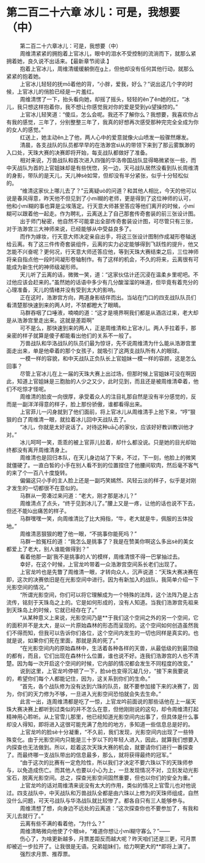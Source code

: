 <h1>第二百二十六章 冰儿：可是，我想要（中）</h1>
<div id="content">&nbsp&nbsp&nbsp&nbsp&nbsp&nbsp&nbsp&nbsp
 第二百二十六章冰儿：可是，我想要（中）
 <br/>&nbsp&nbsp&nbsp&nbsp&nbsp&nbsp&nbsp&nbsp
 周维清紧紧的拥抱着上官冰儿，眼中的泪水不受控制的流淌而下，就那么紧拥着她，良久说不出话来。【最新章节阅读.】
 <br/>&nbsp&nbsp&nbsp&nbsp&nbsp&nbsp&nbsp&nbsp
 抱着上官冰儿，周维清缓缓躺倒在g上，但他却没有任何其他行动，就那么紧紧的抱着她。
 <br/>&nbsp&nbsp&nbsp&nbsp&nbsp&nbsp&nbsp&nbsp
 上官冰儿轻轻的抚mō着他的背，“小胖，爱我，好么？”说出这几个字的时候，上官冰儿的俏脸已经是一片羞红。
 <br/>&nbsp&nbsp&nbsp&nbsp&nbsp&nbsp&nbsp&nbsp
 周维清愣了一下，抬头看向她，却摇了摇头，轻轻的ěn了ěn她的红，“冰儿，我只想这样抱着你，我不想让你感觉我对你的爱是受到yù望操控的。”
 <br/>&nbsp&nbsp&nbsp&nbsp&nbsp&nbsp&nbsp&nbsp
 上官冰儿轻笑道：“傻瓜，怎么会呢。我还不了解你么？我想要，我喜欢你占有我的感觉，三年了，分别整整三年了，我真的好想再次感受那种完完全全成为你的女人的感觉。”
 <br/>&nbsp&nbsp&nbsp&nbsp&nbsp&nbsp&nbsp&nbsp
 红送上，她主动ěn上了他，两人心中的爱意就像火山喷发一般骤然爆发。
 <br/>&nbsp&nbsp&nbsp&nbsp&nbsp&nbsp&nbsp&nbsp
 清晨，各支战队的队员都早早的在浩渺宫sì从的带领下来到了那云雾飘渺的入口处，天珠大赛的决赛即将开始，每支战队都做好了准备。
 <br/>&nbsp&nbsp&nbsp&nbsp&nbsp&nbsp&nbsp&nbsp
 相对来说，万兽战队和首次进入四强的华洛帝国战队显得略微紧张一些，而中天战队为首的上官姐妹却是有些恍惚，另一边，天弓战队居然没看到队长周维清的身影，带队的是天儿，天儿神sè如常，但却没有半分紧张，似乎十分轻松似的。
 <br/>&nbsp&nbsp&nbsp&nbsp&nbsp&nbsp&nbsp&nbsp
 “维清这家伙上哪儿去了？”云离疑uò的问道？和其他人相比，今天的他可以说是春风得意，昨天他不但见到了小mí糊的老师，更是得到了这位神师的认可，他和小mí糊的事也算是尘埃落定。行天意大师甚至答应等他们离开的时候，小mí糊可以跟着他一起走。作为聘礼，云离送上了自己那套传奇套装的前三张设计图。
 <br/>&nbsp&nbsp&nbsp&nbsp&nbsp&nbsp&nbsp&nbsp
 出于师门秘密，他自然不可能拿出全部传奇套装设计图，可尽管只有三张，对于浩渺宫三大神师来说，已经能够从中受益良多了。
 <br/>&nbsp&nbsp&nbsp&nbsp&nbsp&nbsp&nbsp&nbsp
 而作为嫁妆，行天意大师决定亲自出手，将这三张设计图制作成凝形卷轴送给云离。有了这三件传奇套装组件，云离的实力必定能够得到飞跃性的提升，他又怎能不兴奋呢？更何况，行天意大师还答应他，等到天珠大赛结束之后，三位神师将亲自指点他一段时间凝形卷轴制作。有了这样的机会，不久的将来，云离很有可能成为新生代的神师级凝形师。
 <br/>&nbsp&nbsp&nbsp&nbsp&nbsp&nbsp&nbsp&nbsp
 天儿听了云离的话，微微一笑，道：“这家伙估计还沉浸在温柔乡里呢吧。不过他应该会赶来的。”虽然她的话语中多少有几分酸溜溜的味道，但毕竟有着充分的心理准备，天儿的情绪并没有受到太大的影响。
 <br/>&nbsp&nbsp&nbsp&nbsp&nbsp&nbsp&nbsp&nbsp
 正在这时，浩渺宫方向，两道身影结伴而出。当站在门口的四支战队队员们看清楚那快速到来的两人时，不禁都瞪大了眼睛。
 <br/>&nbsp&nbsp&nbsp&nbsp&nbsp&nbsp&nbsp&nbsp
 马群吞咽了口唾液，喃喃的道：“这才是境界啊我们都是从酒店过来，老大却是从浩渺宫里走出来。这就是差距啊”
 <br/>&nbsp&nbsp&nbsp&nbsp&nbsp&nbsp&nbsp&nbsp
 可不是么，那快速到来的两人，正是周维清和上官冰儿。两人手拉着手，那亲密的样子就算是傻子都能看出他们的关系不一般了。
 <br/>&nbsp&nbsp&nbsp&nbsp&nbsp&nbsp&nbsp&nbsp
 万兽战队和华洛战队的队员们最为惊讶，先不说周维清为什么能从浩渺宫里面走出来，单是他牵着的那个女孩子，就吸引了这两支战队所有人的眼球。
 <br/>&nbsp&nbsp&nbsp&nbsp&nbsp&nbsp&nbsp&nbsp
 一模一样的容貌，和中天战队正负队长上官姐妹一模一样的容颜，这是怎么回事？
 <br/>&nbsp&nbsp&nbsp&nbsp&nbsp&nbsp&nbsp&nbsp
 尽管上官冰儿在上一届的天珠大赛上出过场，但那时候上官姐妹可没在啊因此，知道上官姐妹是三胞胎的人少之又少，此时见到，而且还是被周维清牵着，他们不吃惊才怪呢。
 <br/>&nbsp&nbsp&nbsp&nbsp&nbsp&nbsp&nbsp&nbsp
 周维清的脸皮一向很厚，承受着众人的注目礼那自然是没有半分感觉的，反而是一副洋洋得意的样子，脸上那份骄傲，谁都看得出来。
 <br/>&nbsp&nbsp&nbsp&nbsp&nbsp&nbsp&nbsp&nbsp
 上官菲儿一闪身就到了他们面前，将上官冰儿从周维清手上抢下来，“哼”狠狠的白了周维清一眼，就拉着冰儿回中天战队去了。
 <br/>&nbsp&nbsp&nbsp&nbsp&nbsp&nbsp&nbsp&nbsp
 “冰儿，你就是太好说话了。对待这种uā心的家伙，应该好好教训教训他才对。”
 <br/>&nbsp&nbsp&nbsp&nbsp&nbsp&nbsp&nbsp&nbsp
 冰儿呵呵一笑，乖乖的被上官菲儿拉着，却什么都没说。只是她的目光却始终都没有离开周维清身上。
 <br/>&nbsp&nbsp&nbsp&nbsp&nbsp&nbsp&nbsp&nbsp
 周维清也是回归本队，在天儿身边站了下来，不过，下一刻，他脸上的微笑就僵硬了。一直白皙的小手在别人看不到的位置捏住了他腰间软肉，然后毫不客气的来了个一百八十度旋转。
 <br/>&nbsp&nbsp&nbsp&nbsp&nbsp&nbsp&nbsp&nbsp
 偏偏这只小手的主人脸上还是一副巧笑嫣然、风轻云淡的样子，似乎是对刚才发生的一切都很不在意似的。
 <br/>&nbsp&nbsp&nbsp&nbsp&nbsp&nbsp&nbsp&nbsp
 马群从一旁凑过来问道：“老大，刚才那是冰儿？”
 <br/>&nbsp&nbsp&nbsp&nbsp&nbsp&nbsp&nbsp&nbsp
 周维清点了点头，“终于见到冰儿了。”腰上又是一疼，让他的话也说不下去，但还不能lù出痛苦的样子。
 <br/>&nbsp&nbsp&nbsp&nbsp&nbsp&nbsp&nbsp&nbsp
 马群嘿嘿一笑，向周维清比了比大拇指，“牛，老大就是牛，佩服的五体投地。”
 <br/>&nbsp&nbsp&nbsp&nbsp&nbsp&nbsp&nbsp&nbsp
 周维清恶狠狠的瞪了他一眼，“不挑事你能死吗？”
 <br/>&nbsp&nbsp&nbsp&nbsp&nbsp&nbsp&nbsp&nbsp
 马群一脸冤枉的道：“我怎么是挑事了？我是在赞美你啊这么多出sè的美女都爱上了老大，别人谁能做得到？”
 <br/>&nbsp&nbsp&nbsp&nbsp&nbsp&nbsp&nbsp&nbsp
 看着他那一副‘我不是挑事的人’的模样，周维清恨不得一巴掌抽过去。
 <br/>&nbsp&nbsp&nbsp&nbsp&nbsp&nbsp&nbsp&nbsp
 幸好，在这个时候，上官龙吟带着一众浩渺宫空间系长老们出现了。
 <br/>&nbsp&nbsp&nbsp&nbsp&nbsp&nbsp&nbsp&nbsp
 上官龙吟也是先瞥了周维清一眼，才转向众人，沉声说道：“天珠大赛决赛在即，这次的决赛依旧是在光影空间中进行。因为有新加入的战队，我简单介绍一下光影空间的情况。”
 <br/>&nbsp&nbsp&nbsp&nbsp&nbsp&nbsp&nbsp&nbsp
 “所谓光影空间，你们可以将它理解成为一个特殊的法阵，这个法阵乃是上古流传，铭刻于天珠岛之上的。它是如何形成的，没有人知道。当我们浩渺宫先祖来到天珠岛上的时候，它就已经存在了。”
 <br/>&nbsp&nbsp&nbsp&nbsp&nbsp&nbsp&nbsp&nbsp
 “从某种意义上来说，光影空间乃是**于我们这个空间之外的另一个空间，它的面积并不是太大，是以一片原始森林的形态而呈现的。这个空间如何创造虽然我们不得而知，但我可以告诉你们各位，这个空间内发生的一切也同样是真实的。也就是说，如果你们死在里面，那就是真的死了。”
 <br/>&nbsp&nbsp&nbsp&nbsp&nbsp&nbsp&nbsp&nbsp
 “在光影空间内的原始森林中，生活着各种各样的天兽，从最低级的到最顶级的都有，而且，它们出现在森林什么位置，谁也说不好。连我们浩渺宫的人也不清楚。因为每一次开启这个空间的时候，它内部的情况都会发生不同程度的改变。”
 <br/>&nbsp&nbsp&nbsp&nbsp&nbsp&nbsp&nbsp&nbsp
 说到这里，上官龙吟停顿了一下，脸sè也变得沉凝几分，“接下来我要说的，希望你们每个人都能记住，因为，这关系到你们的生命。”
 <br/>&nbsp&nbsp&nbsp&nbsp&nbsp&nbsp&nbsp&nbsp
 “首先，各个战队修为没有达到六珠的队员，就不要参加接下来的决赛了，因为，你们的天力修为不够，一旦进入光影空间恐怕就会失去生命。”
 <br/>&nbsp&nbsp&nbsp&nbsp&nbsp&nbsp&nbsp&nbsp
 此言一出，连周维清都是吃了一惊，上官龙吟前面说的那些话他在上一届天珠大赛决赛上都听到过类似的并不怎么在意，但他刚刚说的这句，却令周维清打起精神用心聆听。从上官雪儿那里，他已经知道光影空间内出事了，但具体是什么事却没人得知，即将进入这很可能充满了危险的地方，多知道一些信息总是好的。
 <br/>&nbsp&nbsp&nbsp&nbsp&nbsp&nbsp&nbsp&nbsp
 上官龙吟的脸sè十分凝重，“不久前，我们发现，光影空间内出现了一些特殊变化。由于光影空间内只能是三十岁以下的年轻人进入，因此，就算我们想要入内探查也无法做到。所以，趁着这次天珠大赛的机会，就要请你们进行一番探查了。而最终哪一支战队带出的信息最多，那么，就将获得最终的冠军。”
 <br/>&nbsp&nbsp&nbsp&nbsp&nbsp&nbsp&nbsp&nbsp
 “由于这次的比赛有一定危险性，所以我们才决定不要六珠以下的天珠师参与，以免造成伤亡。而其他人也要以小心为上，一旦发现情况不对，立刻发动光影宝石，脱离光影空间。总之，探查光影空间固然重要，但也以你们的安全为重。”
 <br/>&nbsp&nbsp&nbsp&nbsp&nbsp&nbsp&nbsp&nbsp
 上官龙吟的话对周维清来说没有太大的作用，类似的情况上官雪儿也对他说过。四支战队中，中天战队和万兽战队全都是由六珠以上修为的天珠师组成，自然没什么问题，可天弓战队与华洛战队就比较惨了。都各自只有三人能够参与。
 <br/>&nbsp&nbsp&nbsp&nbsp&nbsp&nbsp&nbsp&nbsp
 周维清想了想，向身边不远处的云离道：“这次探查你也不要参加了，有我和天儿去就行了。”
 <br/>&nbsp&nbsp&nbsp&nbsp&nbsp&nbsp&nbsp&nbsp
 云离有些不满的看着他，“为什么？”
 <br/>&nbsp&nbsp&nbsp&nbsp&nbsp&nbsp&nbsp&nbsp
 周维清略微向他使了个眼sè，“难道你想让小mí糊守寡么？”——
 <br/>&nbsp&nbsp&nbsp&nbsp&nbsp&nbsp&nbsp&nbsp
 伤心了，为啥更新越多，月票差距反而越大呢？昨天咱们还是三更，可月票却被近一步拉开了。让我很是无语。兄弟姐妹们，给力啊更大的**即将上演了。
 <br/>&nbsp&nbsp&nbsp&nbsp&nbsp&nbsp&nbsp&nbsp
 强烈求月票、推荐票。
 <br/>&nbsp&nbsp&nbsp&nbsp&nbsp&nbsp&nbsp&nbsp
 <br/>&nbsp&nbsp&nbsp&nbsp&nbsp&nbsp&nbsp&nbsp
</div>
